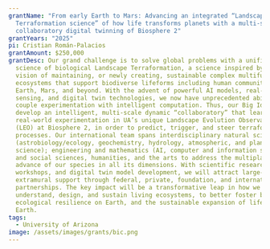 ```yaml
---
grantName: "From early Earth to Mars: Advancing an integrated “Landscape
  Terraformation science” of how life transforms planets with a multi-scale
  collaboratory digital twinning of Biosphere 2"
grantYears: "2025"
pi: Cristian Román-Palacios
grantAmount: $250,000
grantDesc: Our grand challenge is to solve global problems with a unified
  science of biological Landscape Terraformation, a science inspired by the
  vision of maintaining, or newly creating, sustainable complex multifunction
  ecosystems that support biodiverse lifeforms including human communities on
  Earth, Mars, and beyond. With the advent of powerful AI models, real-time
  sensing, and digital twin technologies, we now have unprecedented ability to
  couple experimentation with intelligent computation. Thus, our Big Idea is to
  develop an intelligent, multi-scale dynamic “collaboratory” that learns from
  real-world experimentation in UA’s unique Landscape Evolution Observatory
  (LEO) at Biosphere 2, in order to predict, trigger, and steer terraformation
  processes. Our international team spans interdisciplinary natural science
  (astrobiology/ecology, geochemistry, hydrology, atmospheric, and planetary
  science); engineering and mathematics (AI, computer and information sciences);
  and social sciences, humanities, and the arts to address the multiplanetary
  advance of our species in all its dimensions. With scientific research,
  workshops, and digital twin model development, we will attract large-scale
  extramural support through federal, private, foundation, and international
  partnerships. The key impact will be a transformative leap in how we
  understand, design, and sustain living ecosystems, to better foster both
  ecological resilience on Earth, and the sustainable expansion of life beyond
  Earth.
tags:
  - University of Arizona
image: /assets/images/grants/bic.png
---
```

